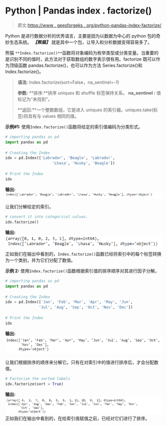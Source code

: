 # Python | Pandas index . factorize()

> 原文:[https://www . geesforgeks . org/python-pandas-index-factorize/](https://www.geeksforgeeks.org/python-pandas-index-factorize/)

Python 是进行数据分析的优秀语言，主要是因为以数据为中心的 python 包的奇妙生态系统。 ***【熊猫】*** 就是其中一个包，让导入和分析数据变得容易多了。

熊猫 `**Index.factorize()**`函数将对象编码为枚举类型或分类变量。当重要的是识别不同的值时，此方法对于获取数组的数字表示很有用。factorize 既可以作为顶级函数 pandas.factorize()，也可以作为方法 Series.factorize()和 Index.factorize()。

> **语法:** Index.factorize(sort=False，na_sentinel=-1)
> 
> **参数:**
> **排序:**排序 uniques 和 shuffle 标签保持关系。
> **na_sentinel :** 值标记为“未找到”。
> 
> **返回:**一个整数数组，它是进入 uniques 的索引器。uniques.take(标签)将具有与 values 相同的值。

**示例#1:** 使用`Index.factorize()`函数将给定的索引值编码为分类形式。

```py
# importing pandas as pd
import pandas as pd

# Creating the Index
idx = pd.Index(['Labrador', 'Beagle', 'Labrador',
                     'Lhasa', 'Husky', 'Beagle'])

# Print the Index
idx
```

**输出:**
![](img/a17dcb8df4399b450d7ce6cf202b3e75.png)

让我们分解给定的索引。

```py
# convert it into categorical values.
idx.factorize()
```

**输出:**
![](img/93fcd793a6dee4c7ada1d60e2675ee23.png)
正如我们在输出中看到的，`Index.factorize()`函数已经将索引中的每个标签转换为一个类别，并为它们分配了数值。

**示例 2:** 使用`Index.factorize()`函数根据索引值的排序顺序对其进行因子分解。

```py
# importing pandas as pd
import pandas as pd

# Creating the Index
idx = pd.Index(['Jan', 'Feb', 'Mar', 'Apr', 'May', 'Jun',
               'Jul', 'Aug', 'Sep', 'Oct', 'Nov', 'Dec'])

# Print the Index
idx
```

**输出:**
![](img/8230f984c328275c12578196b2fcb367.png)

让我们根据排序的顺序来分解它。只有在对索引中的值进行排序后，才会分配数值。

```py
# Factorize the sorted labels
idx.factorize(sort = True)
```

**输出:**
![](img/4e2e777d12906769aa08b9519279b9f5.png)
正如我们在输出中看到的，在给索引值赋值之前，已经对它们进行了排序。